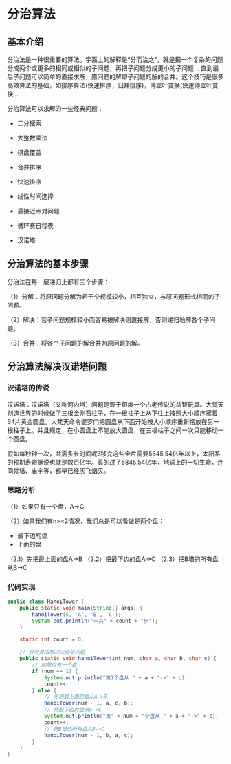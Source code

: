 # 分治算法

## 基本介绍

分治法是一种很重要的算法。字面上的解释是“分而治之”，就是把一个复杂的问题分成两个或更多的相同或相似的子问题，再把子问题分成更小的子问题....直到最后子问题可以简单的直接求解，原问题的解即子问题的解的合并。这个技巧是很多高效算法的基础，如排序算法(快速排序，归并排序)，傅立叶变换(快速傅立叶变换...


分治算法可以求解的一些经典问题：

- 二分搜索

- 大整数乘法

- 棋盘覆盖

- 合并排序

- 快速排序

- 线性时间选择

- 最接近点对问题

- 循环赛日程表

- 汉诺塔

## 分治算法的基本步骤

分治法在每一层递归上都有三个步骤：

（1）分解：将原问题分解为若干个规模较小，相互独立，与原问题形式相同的子问题。

（2）解决：若子问题规模较小而容易被解决则直接解，否则递归地解各个子问题。

（3）合并：将各个子问题的解合并为原问题的解。

## 分治算法解决汉诺塔问题

### 汉诺塔的传说

汉诺塔：汉诺塔（又称河内塔）问题是源于印度一个古老传说的益智玩具。大梵天创造世界的时候做了三根金刚石柱子，在一根柱子上从下往上按照大小顺序摞着64片黄金圆盘。大梵天命令婆罗门把圆盘从下面开始按大小顺序重新摆放在另一根柱子上。并且规定，在小圆盘上不能放大圆盘，在三根柱子之间一次只能移动一个圆盘。

假如每秒钟一次，共需多长时间呢?移完这些金片需要5845.54亿年以上，太阳系的预期寿命据说也就是数百亿年。真的过了5845.54亿年，地球上的一切生命，连同梵塔、庙宇等，都早已经灰飞烟灭。

### 思路分析

（1）如果只有一个盘，A->C

（2）如果我们有n>=2情况，我们总是可以看做是两个盘：
- 最下边的盘
- 上面的盘

（2.1）先把最上面的盘A->B
（2.2）把最下边的盘A->C
（2.3）把B塔的所有盘从B->C

### 代码实现

```java
public class HanoiTower {
    public static void main(String[] args) {
        hanoiTower(5, 'A', 'B', 'C');
        System.out.println("一共" + count + "步");
    }

    static int count = 0;

    // 分治算法解决汉诺塔问题
    public static void hanoiTower(int num, char a, char b, char c) {
        // 如果只有一个盘
        if (num == 1) {
            System.out.println("第1个盘从 " + a + "->" + c);
            count++;
        } else {
            // 先把最上面的盘从A->B
            hanoiTower(num - 1, a, c, b);
            // 把最下边的盘从A->C
            System.out.println("第" + num + "个盘从 " + a + "->" + c);
            count++;
            // 把B塔的所有盘从B->C
            hanoiTower(num - 1, b, a, c);
        }
    }
}
```
